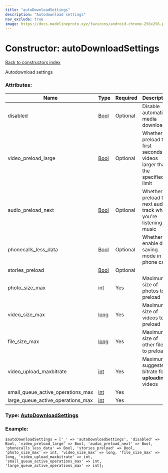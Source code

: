 ```yaml
---
title: "autoDownloadSettings"
description: "Autodownload settings"
nav_exclude: true
image: https://docs.madelineproto.xyz/favicons/android-chrome-256x256.png
---
```

# Constructor: autoDownloadSettings  
[Back to constructors index](/API_docs/constructors/index.html)



Autodownload settings

### Attributes:

| Name     |    Type       | Required | Description |
|----------|---------------|----------|-------------|
|disabled|[Bool](/API_docs/types/Bool.html) | Optional|Disable automatic media downloads?|
|video\_preload\_large|[Bool](/API_docs/types/Bool.html) | Optional|Whether to preload the first seconds of videos larger than the specified limit|
|audio\_preload\_next|[Bool](/API_docs/types/Bool.html) | Optional|Whether to preload the next audio track when you're listening to music|
|phonecalls\_less\_data|[Bool](/API_docs/types/Bool.html) | Optional|Whether to enable data saving mode in phone calls|
|stories\_preload|[Bool](/API_docs/types/Bool.html) | Optional|
|photo\_size\_max|[int](/API_docs/types/int.html) | Yes|Maximum size of photos to preload|
|video\_size\_max|[long](/API_docs/types/long.html) | Yes|Maximum size of videos to preload|
|file\_size\_max|[long](/API_docs/types/long.html) | Yes|Maximum size of other files to preload|
|video\_upload\_maxbitrate|[int](/API_docs/types/int.html) | Yes|Maximum suggested bitrate for **uploading** videos|
|small\_queue\_active\_operations\_max|[int](/API_docs/types/int.html) | Yes|
|large\_queue\_active\_operations\_max|[int](/API_docs/types/int.html) | Yes|



### Type: [AutoDownloadSettings](/API_docs/types/AutoDownloadSettings.html)


### Example:

```
$autoDownloadSettings = ['_' => 'autoDownloadSettings', 'disabled' => Bool, 'video_preload_large' => Bool, 'audio_preload_next' => Bool, 'phonecalls_less_data' => Bool, 'stories_preload' => Bool, 'photo_size_max' => int, 'video_size_max' => long, 'file_size_max' => long, 'video_upload_maxbitrate' => int, 'small_queue_active_operations_max' => int, 'large_queue_active_operations_max' => int];
```  

